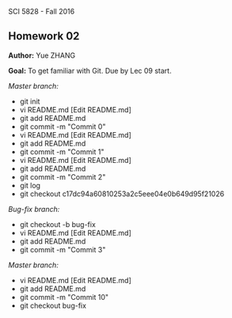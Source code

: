 SCI 5828 - Fall 2016

## Homework 02

**Author:** Yue ZHANG

**Goal:** To get familiar with Git. Due by Lec 09 start.

*Master branch:*

- git init
- vi README.md [Edit README.md]
- git add README.md
- git commit -m "Commit 0"
- vi README.md [Edit README.md]
- git add README.md
- git commit -m "Commit 1"
- vi README.md [Edit README.md]
- git add README.md
- git commit -m "Commit 2"
- git log
- git checkout c17dc94a60810253a2c5eee04e0b649d95f21026

*Bug-fix branch:*

- git checkout -b bug-fix
- vi README.md [Edit README.md]
- git add README.md
- git commit -m "Commit 3"

*Master branch:*

- vi README.md [Edit README.md]
- git add README.md
- git commit -m "Commit 10"
- git checkout bug-fix

